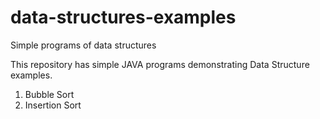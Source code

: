 # data-structures-examples
Simple programs of data structures

This repository has simple JAVA programs demonstrating Data Structure examples.

1. Bubble Sort
2. Insertion Sort
